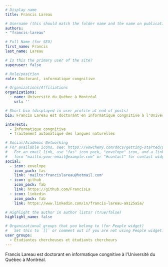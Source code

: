 ```yaml
---
# Display name
title: Francis Lareau

# Username (this should match the folder name and the name on publications)
authors:
- "francis-lareau"

# Full Name (for SEO)
first_name: Francis
last_name: Lareau

# Is this the primary user of the site?
superuser: false

# Role/position
role: Doctorant, informatique congnitive

# Organizations/Affiliations
organizations:
  - name: Université du Québec à Montréal
    url: ''

# Short bio (displayed in user profile at end of posts)
bio: Francis Lareau est doctorant en informatique congnitive à l'Université du Québec à Montréal.

interests:
  - Informatique congnitive
  - Traitement automatique des langues naturelles

# Social/Academic Networking
# For available icons, see: https://wowchemy.com/docs/getting-started/page-builder/#icons
#   For an email link, use "fas" icon pack, "envelope" icon, and a link in the
#   form "mailto:your-email@example.com" or "#contact" for contact widget.
social:
  - icon: envelope
    icon_pack: fas
    link: 'mailto:francislareau@hotmail.com'
  - icon: github
    icon_pack: fab
    link: https://github.com/FrancisLa
  - icon: linkedin
    icon_pack: fab
    link: https://www.linkedin.com/in/francis-lareau-a9125a5a/

# Highlight the author in author lists? (true/false)
highlight_name: false

# Organizational groups that you belong to (for People widget)
#   Set this to `[]` or comment out if you are not using People widget.
user_groups:
  - Étudiantes chercheuses et étudiants chercheurs
---
```

Francis Lareau est doctorant en informatique congnitive à l'Université du Québec à Montréal.

